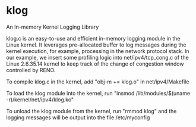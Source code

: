 klog
====

An In-memory Kernel Logging Library

klog.c is an easy-to-use and efficient in-memory logging module in the Linux kernel. It leverages pre-allocated buffer to log messages during the kernel execution, for example, processing in the network protocol stack. In our example, we insert some profiling logic into net/ipv4/tcp_cong.c of the Linux 2.6.35.14 kernel to keep track of the change of congestion window controlled by RENO. 

To compile klog.c in the kernel, add "obj-m += klog.o" in net/ipv4/Makefile

To load the klog module into the kernel, run "insmod /lib/modules/$(uname -r)/kernel/net/ipv4/klog.ko" 

To unload the klog module from the kernel, run "rmmod klog" and the logging messages will be output into the file /etc/myconfig
